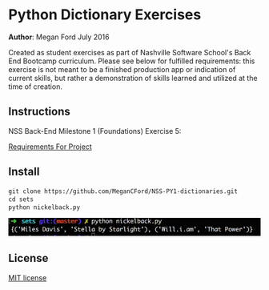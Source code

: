 # Python Dictionary Exercises

**Author**: Megan Ford July 2016 


Created as student exercises as part of Nashville Software School's Back End Bootcamp curriculum. Please see below for fulfilled requirements: this exercise is not meant to be a finished production app or indication of current skills, but rather a demonstration of skills learned and utilized at the time of creation.


## Instructions


NSS Back-End Milestone 1 (Foundations) Exercise 5: 


[Requirements For Project](https://github.com/nashville-software-school/python-milestones/blob/master/01-foundations/exercises/FND_KILL_NICKELBACK.md)



## Install


``` 
git clone https://github.com/MeganCFord/NSS-PY1-dictionaries.git
cd sets
python nickelback.py 
```


![screenshot](nickelback_screenshot.jpg)


## License 


[MIT license](LICENSE.md)

